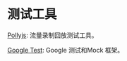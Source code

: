 # 测试工具

[Pollyjs](https://netflix.github.io/pollyjs/#/): 流量录制回放测试工具。

[Google Test](https://github.com/google/googletest): Google 测试和Mock 框架。
